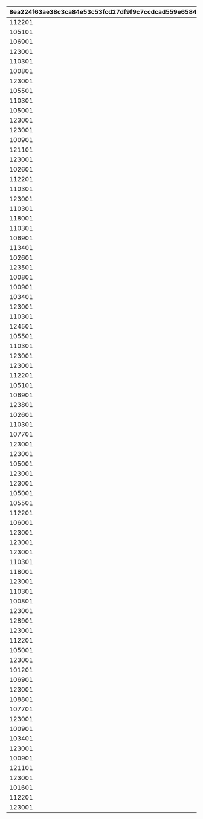 |8ea224f63ae38c3ca84e53c53fcd27df9f9c7ccdcad559e6584c4438f7b01ea7|ac89f57e2174d046750491548c1587fe8d2cd0fb507a39564142b8b0ca89953d|7004ab3c16474ecffd278e1d68b2bbb6ab5d764f01c8a7a42cdf5473e3dffb85|ea1d47c67d42a2534834dd9b2ba916e39558e50f09e66d8c15913dfd84c9c648|b45283d29e341a8ffa9f8abcac81fb51f642eb5f7467fa2697702cb7a89969be|32712e6e2093a64cfc8082e0cab8bb0b886f99dd89512530235a6d43fc9ded1e|e8a065540d4ed5136106b8d9ea50f09f03dc3dc8de744894f1e7c997c895dfae|caad105426800a347c9ebb981dbd92784ef3e8669fa36ab3b52ca02fa2fa2073|ea66dabb15f8f01e184142d99025f10c8c11d4ce155afc6adb26b41bcff94876|bed7bb8f949ce4ebbf8c54899c3a61e4139226219ad21dcc32efe6f27e6eba89|e35725631c6fe6aa4cef64bef2723b9a5c9dfe07a6c89742a152cbe94b3f43ca|ba3b0cf68cffffa28085cea95bbe997ba2685b9a88704173f35f6562be069fa1|39ff94796678953e45af76e38d9c0a2c26fd788e87d880906dd266cd456ffd56|65d12aad6f2ffd0947c2208a332df01e436e6661bfa49ed5315c640268de14ca|483de4cb423f8c4a41a41a7dcbe67c58e32f7818df8dcdc6143b22445f84d6c9|0050529ad55da46f8b9c9d2fb53d093772adf3b81e925709e9268d6cf99f5e2c|ae96f37c658a73b9eee4e572ad9451a1ce3ec98721871327ad48b3b243b7923c|da0f8f3746b591a70928b9b654348d2b9bd07770fa45cbc201ce92253a1c642d|6eff9f23a32b79db5a82ba6a36435dc3082d3a7883f5b8ec9f6a0447f8a3da8a|
| --- | --- | --- | --- | --- | --- | --- | --- | --- | --- | --- | --- | --- | --- | --- | --- | --- | --- | --- |
|112201|1|100701|-100|1001|123001|6|100003|103401|6|0|6|100701|100111|6|105501|1|6|90|
|105101|2|106601|-100|1001|123001|6|100003|103401|6|0|6|103401|100112|6|100901|1|6|90|
|106901|3|112701|-100|1001|101801|6|100003|113401|6|0|6|110301|100113|6|110301|1|6|90|
|123001|1|102901|-100|1001|100201|4|100003|103401|5|0|4|100201|100121|4|117301|2|4|90|
|110301|2|104801|-100|1001|104001|4|100003|117301|4|0|4|104001|100122|4|105101|2|4|90|
|100801|3|101401|-100|1001|111001|5|100003|118001|4|0|4|101401|100123|4|118501|2|4|90|
|123001|1|100701|-100|1001|100801|2|100003|117301|3|0|2|112201|100131|1|112201|3|1|90|
|105501|2|100501|-100|1001|112201|1|100003|106601|1|0|2|105501|100132|2|103401|3|1|90|
|110301|3|105401|-100|1001|124501|2|100003|104801|2|0|1|124501|100133|3|113401|3|1|90|
|105001|1|106601|-100|1002|111401|6|100003|103401|6|0|6|111401|100211|6|117301|1|6|90|
|123001|2|105201|-100|1002|100801|6|100003|105401|6|0|6|113401|100212|6|113401|1|6|90|
|123001|3|100501|-100|1002|107701|6|100003|103401|6|0|6|105501|100213|6|105501|1|6|90|
|100901|1|122801|-100|1002|119001|5|100003|103401|4|0|4|122801|100221|4|124101|2|4|90|
|121101|2|105201|-100|1002|123001|4|100003|100501|4|0|4|100501|100222|5|103401|2|4|90|
|123001|3|100701|-100|1002|118501|4|100003|103401|5|0|4|118501|100223|5|105501|2|4|90|
|102601|1|105201|-100|1002|123001|1|100003|108901|1|0|2|108901|100231|3|103401|3|1|90|
|112201|2|104801|-100|1002|123001|2|100003|102601|2|0|1|104801|100232|3|113401|3|1|90|
|110301|3|100701|-100|1002|106001|1|100003|114701|2|0|2|106001|100233|7|100501|3|1|90|
|123001|1|102901|-100|1003|125101|6|100003|122801|6|0|6|102901|100311|6|103401|1|6|90|
|110301|2|105401|-100|1003|111001|6|100003|106601|6|0|6|180301|100312|6|180301|1|6|90|
|118001|3|101401|-100|1003|118501|6|100003|121401|6|0|6|121401|100313|6|123001|1|6|90|
|110301|1|114701|-100|1003|123001|4|100003|106601|4|0|4|114701|100321|5|103401|2|4|90|
|106901|2|100701|-100|1003|180201|4|100003|117301|5|0|4|106901|100322|4|110301|2|4|90|
|113401|3|103401|-100|1003|124501|4|100003|117501|4|0|4|124501|100323|5|105101|2|4|90|
|102601|1|103401|-100|1003|123001|2|100003|108101|1|0|8|108101|100331|3|117301|3|1|90|
|123501|2|100701|-100|1003|108201|2|100003|103401|2|0|1|108201|100332|8|112701|3|1|90|
|100801|3|101401|-100|1003|108301|1|100003|123001|1|0|3|108301|100333|8|101001|3|1|90|
|100901|1|114701|-100|1004|110301|6|100003|106601|6|0|6|106601|100411|6|103401|1|6|90|
|103401|2|180401|-100|1004|106901|6|100003|100501|6|0|6|180401|100412|6|105401|1|6|90|
|123001|3|103401|-100|1004|100801|6|100003|105501|6|0|6|100801|100413|6|101401|1|6|90|
|110301|1|105401|-100|1004|118001|4|100003|106601|4|0|4|105401|100421|4|180301|2|4|90|
|124501|2|105301|-100|1004|101801|4|100003|113401|5|0|4|101801|100422|4|110301|2|4|90|
|105501|3|105201|-100|1004|123001|4|100003|123301|4|0|4|123301|100423|5|103401|2|4|90|
|110301|1|126001|-100|1004|108301|3|100003|125801|2|0|3|126101|100431|8|126101|3|3|90|
|123001|2|103301|-100|1004|108301|2|100003|103401|3|0|1|103301|100432|8|121101|3|7|90|
|123001|3|105801|-100|1004|106001|2|100003|117301|3|0|2|105801|100433|7|180501|3|7|90|
|112201|1|100701|-100|1005|123001|6|100003|103401|6|0|6|105501|100511|6|105501|1|6|90|
|105101|2|106601|-100|1005|123001|6|100003|103401|6|0|6|100901|100512|6|100901|1|6|90|
|106901|3|112701|-100|1005|101801|6|100003|113401|6|0|6|112701|100513|6|110301|1|6|90|
|123801|1|114701|-100|1005|110301|4|100003|106601|4|0|4|100101|100521|4|100101|2|4|90|
|102601|2|105201|-100|1005|112201|4|100003|103401|4|0|4|102601|100522|4|105501|2|4|90|
|110301|3|105401|-100|1005|121401|4|100003|119201|4|0|4|119201|100523|4|105501|2|4|90|
|107701|1|105201|-100|1005|108301|1|100003|106601|8|0|1|106601|100531|8|103401|3|1|90|
|123001|2|127901|-100|1005|108301|3|100003|103401|3|0|1|127901|100532|8|126101|3|3|90|
|123001|3|105801|-100|1005|108401|1|100003|123301|3|0|2|108401|100533|8|102601|3|7|90|
|105001|1|106601|-100|1006|111401|6|100003|103401|6|0|6|111401|100611|6|117301|1|6|90|
|123001|2|105201|-100|1006|100801|6|100003|105401|6|0|6|113401|100612|6|113401|1|6|90|
|123001|3|100501|-100|1006|107701|6|100003|103401|6|0|6|107701|100613|6|105501|1|6|90|
|105001|1|106601|-100|1006|111401|4|100003|103401|4|0|4|112201|100621|4|112201|2|4|90|
|105501|2|102901|-100|1006|123001|4|100003|105401|4|0|4|123001|100622|5|105301|2|4|90|
|112201|3|100701|-100|1006|123001|4|100003|117301|4|0|4|117301|100623|5|101401|2|4|90|
|106001|1|128301|-100|1006|108301|1|100003|103401|7|0|1|128301|100631|8|105501|3|3|90|
|123001|2|106501|-100|1006|108301|2|100003|106601|3|0|1|106501|100632|8|123301|3|1|90|
|123001|3|109001|-100|1006|107701|2|100003|102601|3|0|1|109001|100633|8|110301|3|8|90|
|123001|1|102901|-100|1007|125101|6|100003|122801|6|1001|6|125101|100711|6|103401|1|6|90|
|110301|2|105401|-100|1007|111001|6|100003|106601|6|1001|6|111001|100712|6|180301|1|6|90|
|118001|3|101401|-100|1007|118501|6|100003|121401|6|1001|6|118001|100713|6|123001|1|6|90|
|123001|1|102901|-100|1007|100201|4|100003|103401|5|1001|4|100201|100721|4|117301|2|4|90|
|110301|2|104801|-100|1007|104001|4|100003|117301|4|1001|4|105101|100722|4|105101|2|4|90|
|100801|3|101401|-100|1007|111001|4|100003|118001|4|1001|4|100801|100723|4|118501|2|4|90|
|123001|1|128801|-100|1007|118501|1|100003|123301|3|1001|2|128801|100731|3|102601|3|3|90|
|128901|2|104501|-100|1007|108301|1|100003|103401|3|1001|1|128901|100732|8|105501|3|1|90|
|123001|3|128301|-100|1007|108301|2|100003|128701|3|1001|3|128701|100733|8|117301|3|3|90|
|112201|1|100701|-100|1008|123001|6|100003|103401|6|1002|6|100701|100811|6|105501|1|6|90|
|105001|2|106601|-100|1008|111401|6|100003|103401|6|1002|6|111401|100812|6|117301|1|6|90|
|123001|3|102901|-100|1008|125101|6|100003|122801|6|1002|6|102901|100813|6|103401|1|6|90|
|101201|1|104601|-100|1008|111401|4|100003|103401|4|1002|4|110301|100821|4|110301|2|4|90|
|106901|2|105201|-100|1008|123001|4|100003|106601|5|1002|4|106601|100822|5|113401|2|4|90|
|123001|3|103401|-100|1008|100801|4|100003|105501|5|1002|4|123001|100823|4|101401|2|4|90|
|108801|1|108901|-100|1008|108301|2|100003|103401|1|1002|1|108801|100831|8|112201|3|1|90|
|107701|2|100701|-100|1008|129001|3|100003|108901|8|1002|1|129001|100832|3|126101|3|1|90|
|123001|3|103401|-100|1008|100201|1|100003|126101|3|1002|3|100201|100833|1|101401|3|1|90|
|100901|1|114701|-100|1009|110301|6|100003|106601|6|1003|6|100901|100911|6|103401|1|6|90|
|103401|2|180401|-100|1009|106901|6|100003|100501|6|1003|6|106901|100912|6|105401|1|6|90|
|123001|3|103401|-100|1009|100801|6|100003|105501|6|1003|6|101401|100913|6|101401|1|6|90|
|100901|1|122801|-100|1009|119001|4|100003|103401|4|1003|4|122801|100921|4|124101|2|4|90|
|121101|2|105201|-100|1009|123001|4|100003|100501|4|1003|4|100501|100922|5|103401|2|4|90|
|123001|3|100701|-100|1009|118501|4|100003|103401|5|1003|4|103401|100923|5|105501|2|4|90|
|101601|1|120001|-100|1009|108301|1|100003|104901|7|1003|7|120001|100931|8|103401|3|2|90|
|112201|2|108901|-100|1009|129001|1|100003|100501|2|1003|1|112201|100932|3|101801|3|1|90|
|123001|3|100701|-100|1009|129001|3|100003|128801|3|1003|3|123001|100933|3|126101|3|1|90|